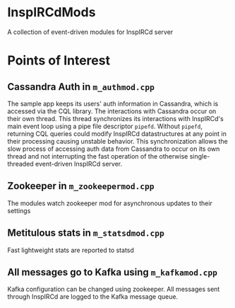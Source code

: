 # InspIRCdMods
A collection of event-driven modules for InspIRCd server

# Points of Interest

## Cassandra Auth in `m_authmod.cpp`

The sample app keeps its users' auth information in Cassandra, which is 
accessed via the CQL library. The interactions with Cassandra occur on their 
own thread. This thread synchronizes its interactions
with InspIRCd's main event loop using a pipe file descriptor `pipefd`. Without 
`pipefd`, returning CQL queries could modify InspIRCd datastructures at any
point in their processing causing unstable behavior. This synchronization 
allows the slow process of accessing auth data from Cassandra to occur on its
own thread and not interrupting the fast operation of the otherwise 
single-threaded event-driven InspIRCd server.

## Zookeeper in `m_zookeepermod.cpp`

The modules watch zookeeper mod for asynchronous updates to their settings

## Metitulous stats in `m_statsdmod.cpp`

Fast lightweight stats are reported to statsd

## All messages go to Kafka using `m_kafkamod.cpp`

Kafka configuration can be changed using zookeeper. All messages sent through
InspIRCd are logged to the Kafka message queue. 
